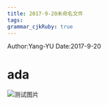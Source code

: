 ```yaml
---
title: 2017-9-20未命名文件 
tags: 
grammar_cjkRuby: true
---
```

Author:Yang-YU
Date:2017-9-20
# ada
![测试图片](qq头像.jpg)


